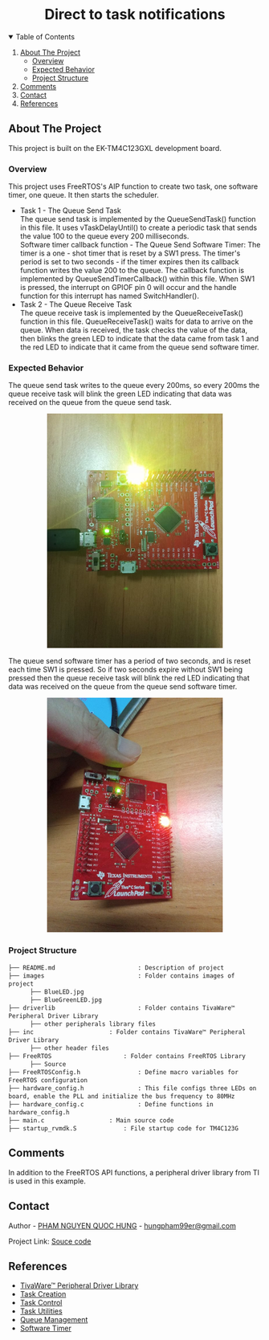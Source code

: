 <!-- PROJECT LOGO -->
<br />
<p align="center">
  <h1 align="center">Direct to task notifications</h1>
  
  

<!-- TABLE OF CONTENTS -->
<details open="open">
  <summary>Table of Contents</summary>
  <ol>
    <li>
      <a href="#about-the-project">About The Project</a>
      <ul>
        <li><a href="#overview">Overview</a></li>
		<li><a href="#expected-behavior">Expected Behavior</a></li>
		<li><a href="#project-structure">Project Structure</a></li>
      </ul>
    </li>
	<li><a href="#comments">Comments</a></li>
    <li><a href="#contact">Contact</a></li>
    <li><a href="#references">References</a></li>
  </ol>
</details>



<!-- ABOUT THE PROJECT -->
## About The Project

This project is built on the EK-TM4C123GXL development board.

### Overview
This project uses FreeRTOS's AIP function to create two task, one software timer, one queue. It then starts the scheduler.
* Task 1 - The Queue Send Task<br>
The queue send task is implemented by the QueueSendTask() function in this file.  It uses vTaskDelayUntil() to create a periodic task that sends the value 100 to the queue every 200 milliseconds.<br>
Software timer callback function - The Queue Send Software Timer:
The timer is a one - shot timer that is reset by a SW1 press. The timer's period is set to two seconds - if the timer expires then its callback function writes the value 200 to the queue.  The callback function is implemented by QueueSendTimerCallback() within this file.
When SW1 is pressed, the interrupt on GPIOF pin 0 will occur and the handle function for this interrupt has named SwitchHandler().<br>
* Task 2 - The Queue Receive Task<br>
The queue receive task is implemented by the QueueReceiveTask() function in this file.  QueueReceiveTask() waits for data to arrive on the queue.
When data is received, the task checks the value of the data, then blinks the green LED to indicate that the data came from task 1 and the red LED to indicate that it came from the queue send software timer.

### Expected Behavior
<p>
The queue send task writes to the queue every 200ms, so every 200ms the queue receive task will blink the green LED indicating that data was received on the queue from the queue send task.
<p align="center">
  <img src="images/GreenLED.jpg" width="350" title="hover text">
</p>
The queue send software timer has a period of two seconds, and is reset each time SW1 is pressed.  So if two seconds expire without SW1 being
pressed then the queue receive task will blink the red LED indicating that data was received on the queue from the queue send software timer.
<p align="center">
  <img src="images/RedLED.jpg" width="350" title="hover text">
</p>


### Project Structure

```
├── README.md              			: Description of project
├── images              			: Folder contains images of project
      ├── BlueLED.jpg
      ├── BlueGreenLED.jpg
├── driverlib         				: Folder contains TivaWare™ Peripheral Driver Library
      ├── other peripherals library files
├── inc						: Folder contains TivaWare™ Peripheral Driver Library
      ├── other header files
├── FreeRTOS					: Folder contains FreeRTOS Library
      ├── Source
├── FreeRTOSConfig.h				: Define macro variables for FreeRTOS configuration
├── hardware_config.h				: This file configs three LEDs on board, enable the PLL and initialize the bus frequency to 80MHz
├── hardware_config.c				: Define functions in hardware_config.h
├── main.c					: Main source code
├── startup_rvmdk.S				: File startup code for TM4C123G
```

<!-- GETTING STARTED -->
## Comments
In addition to the FreeRTOS API functions, a peripheral driver library from TI is used in this example.

<!-- CONTACT -->
## Contact

Author - [PHAM NGUYEN QUOC HUNG](https://hun9pham.github.io) - hungpham99er@gmail.com

Project Link: [Souce code](https://github.com/hun9pham/freertos-work/tree/main/Project/Software%20Timer%20type%20one%20-%20shot)



<!-- References -->
## References
* [TivaWare™ Peripheral Driver Library](www.ti.com/lit/ug/spmu298e/spmu298e.pdf)
* [Task Creation](https://www.freertos.org/a00019.html)
* [Task Control](https://www.freertos.org/a00112.html)
* [Task Utilities](https://www.freertos.org/a00021.html)
* [Queue Management](https://www.freertos.org/a00018.html)
* [Software Timer](https://www.freertos.org/FreeRTOS-Software-Timer-API-Functions.html)

